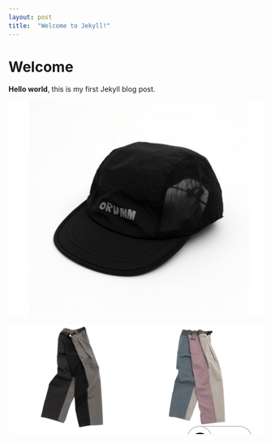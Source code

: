 ```yaml
---
layout: post
title:  "Welcome to Jekyll!"
---
```


# Welcome

**Hello world**, this is my first Jekyll blog post.

![picture 1](../images/32194a07ab2bbc35a02d2ae313dc98a95ae9a589d45843071ee323b8f8b286f8.jpeg)

![picture 4](../images/4dab816a7a36576f5f7e8bdb83449234551c34760b05af9cdb4fa023deb04a29.jpeg)  


